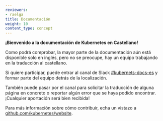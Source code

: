 ```yaml
---
reviewers:
- raelga
title: Documentación
weight: 10
content_type: concept
---
```


<!-- overview -->

**¡Bienvenido a la documentación de Kubernetes en Castellano!**

Como podrá comprobar, la mayor parte de la documentación aún está disponible solo en inglés, pero no se preocupe, hay un equipo trabajando en la traducción al castellano.



<!-- body -->

Si quiere participar, puede entrar al canal de Slack [#kubernets-docs-es](http://slack.kubernetes.io/) y formar parte del equipo detrás de la localización.

También puede pasar por el canal para solicitar la traducción de alguna página en concreto o reportar algún error que se haya podido encontrar. ¡Cualquier aportación será bien recibida!

Para más información sobre cómo contribuir, echa un vistazo a [github.com/kubernetes/website](https://github.com/kubernetes/website/).
